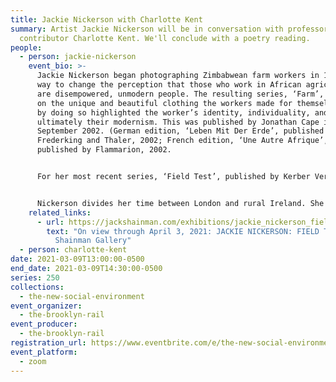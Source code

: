 ```yaml
---
title: Jackie Nickerson with Charlotte Kent
summary: Artist Jackie Nickerson will be in conversation with professor and Rail
  contributor Charlotte Kent. We'll conclude with a poetry reading.
people:
  - person: jackie-nickerson
    event_bio: >-
      Jackie Nickerson began photographing Zimbabwean farm workers in 1996 as a
      way to change the perception that those who work in African agriculture
      are disempowered, unmodern people. The resulting series, ‘Farm’, focused
      on the unique and beautiful clothing the workers made for themselves, and
      by doing so highlighted the worker’s identity, individuality, and
      ultimately their modernism. This was published by Jonathan Cape in
      September 2002. (German edition, ‘Leben Mit Der Erde’, published by
      Frederking and Thaler, 2002; French edition, ‘Une Autre Afrique’,
      published by Flammarion, 2002. 


      For her most recent series, ‘Field Test’, published by Kerber Verlag, October 2020, Nickerson questions the life-style choices of the people of this world and reflects a contemporary reality in which the autonomous human subject is a compromised, problematic entity. Nickerson’s photo sculptures dismantle and reconstruct, protect and destroy the individual human being. ‘Field Test’ is a further elaboration on Nickerson’s long-term interest in how people inhabit, experience and impact on the world around them, and how their circumstances shape and define their lives.


      Nickerson divides her time between London and rural Ireland. She is represented by Jack Shainman Gallery in New York.
    related_links:
      - url: https://jackshainman.com/exhibitions/jackie_nickerson_field_test
        text: "On view through April 3, 2021: JACKIE NICKERSON: FIELD TEST at Jack
          Shainman Gallery"
  - person: charlotte-kent
date: 2021-03-09T13:00:00-0500
end_date: 2021-03-09T14:30:00-0500
series: 250
collections:
  - the-new-social-environment
event_organizer:
  - the-brooklyn-rail
event_producer:
  - the-brooklyn-rail
registration_url: https://www.eventbrite.com/e/the-new-social-environment-250-jackie-nickerson-tickets-144472811067
event_platform:
  - zoom
---
```


